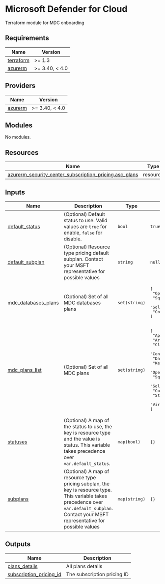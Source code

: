 # Microsoft Defender for Cloud

Terraform module for MDC onboarding

<!-- BEGIN_TF_DOCS -->
## Requirements

| Name                                                                      | Version        |
|---------------------------------------------------------------------------|----------------|
| <a name="requirement_terraform"></a> [terraform](#requirement\_terraform) | >= 1.3         |
| <a name="requirement_azurerm"></a> [azurerm](#requirement\_azurerm)       | >= 3.40, < 4.0 |

## Providers

| Name                                                          | Version        |
|---------------------------------------------------------------|----------------|
| <a name="provider_azurerm"></a> [azurerm](#provider\_azurerm) | >= 3.40, < 4.0 |

## Modules

No modules.

## Resources

| Name                                                                                                                                                                           | Type     |
|--------------------------------------------------------------------------------------------------------------------------------------------------------------------------------|----------|
| [azurerm_security_center_subscription_pricing.asc_plans](https://registry.terraform.io/providers/hashicorp/azurerm/latest/docs/resources/security_center_subscription_pricing) | resource |

## Inputs

| Name                                                                                            | Description                                                                                                                                                                                  | Type          | Default                                                                                                                                                                                                                                                          | Required |
|-------------------------------------------------------------------------------------------------|----------------------------------------------------------------------------------------------------------------------------------------------------------------------------------------------|---------------|------------------------------------------------------------------------------------------------------------------------------------------------------------------------------------------------------------------------------------------------------------------|:--------:|
| <a name="input_default_status"></a> [default\_status](#input\_default\_status)                  | (Optional) Default status to use. Valid values are `true` for enable, `false` for disable.                                                                                                   | `bool`        | `true`                                                                                                                                                                                                                                                           |    no    |
| <a name="input_default_subplan"></a> [default\_subplan](#input\_default\_subplan)               | (Optional) Resource type pricing default subplan. Contact your MSFT representative for possible values                                                                                       | `string`      | `null`                                                                                                                                                                                                                                                           |    no    |
| <a name="input_mdc_databases_plans"></a> [mdc\_databases\_plans](#input\_mdc\_databases\_plans) | (Optional) Set of all MDC databases plans                                                                                                                                                    | `set(string)` | <pre>[<br>  "OpenSourceRelationalDatabases",<br>  "SqlServers",<br>  "SqlServerVirtualMachines",<br>  "CosmosDbs"<br>]</pre>                                                                                                                                                       |    no    |
| <a name="input_mdc_plans_list"></a> [mdc\_plans\_list](#input\_mdc\_plans\_list)                | (Optional) Set of all MDC plans                                                                                                                                                              | `set(string)` | <pre>[<br>  "AppServices",<br>  "Arm",<br>  "CloudPosture",<br>  "Containers",<br>  "Dns",<br>  "KeyVaults",<br>  "OpenSourceRelationalDatabases",<br>  "SqlServers",<br>  "SqlServerVirtualMachines",<br>  "CosmosDbs",<br>  "StorageAccounts",<br>  "VirtualMachines"<br>]</pre> |    no    |
| <a name="input_statuses"></a> [statuses](#input\_statuses)                                      | (Optional) A map of the status to use, the key is resource type and the value is status. This variable takes precedence over `var.default_status`.                                           | `map(bool)`   | `{}`                                                                                                                                                                                                                                                             |    no    |
| <a name="input_subplans"></a> [subplans](#input\_subplans)                                      | (Optional) A map of resource type pricing subplan, the key is resource type. This variable takes precedence over `var.default_subplan`. Contact your MSFT representative for possible values | `map(string)` | `{}`                                                                                                                                                                                                                                                             |    no    |

## Outputs

| Name                                                                                                          | Description                 |
|---------------------------------------------------------------------------------------------------------------|-----------------------------|
| <a name="output_plans_details"></a> [plans\_details](#output\_plans\_details)                                 | All plans details           |
| <a name="output_subscription_pricing_id"></a> [subscription\_pricing\_id](#output\_subscription\_pricing\_id) | The subscription pricing ID |
<!-- END_TF_DOCS -->
